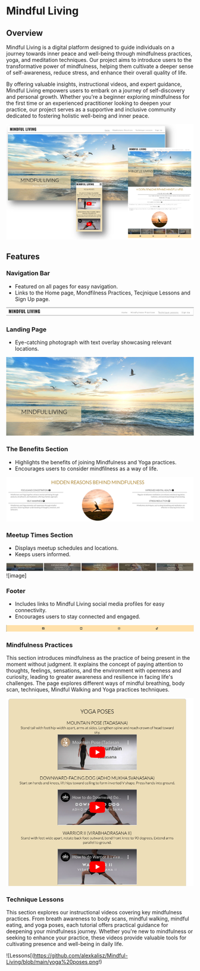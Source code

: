 # Mindful Living

## Overview
Mindful Living is a digital platform designed to guide individuals on a journey towards inner peace and well-being through mindfulness practices, yoga, and meditation techniques. Our project aims to introduce users to the transformative power of mindfulness, helping them cultivate a deeper sense of self-awareness, reduce stress, and enhance their overall quality of life.

By offering valuable insights, instructional videos, and expert guidance, Mindful Living empowers users to embark on a journey of self-discovery and personal growth. Whether you're a beginner exploring mindfulness for the first time or an experienced practitioner looking to deepen your practice, our project serves as a supportive and inclusive community dedicated to fostering holistic well-being and inner peace.


![Laptop View](https://github.com/alexkalisz/Mindful-Living/blob/main/display.png?raw=true)


## Features

### Navigation Bar
- Featured on all pages for easy navigation.
- Links to the Home page, Mondfilness Practices, Tecjnique Lessons and Sign Up page.

![Navigation Bar](https://github.com/alexkalisz/Mindful-Living/blob/main/navigation%20bar.png)

### Landing Page
- Eye-catching photograph with text overlay showcasing relevant locations.

![Landing Page](https://github.com/alexkalisz/Mindful-Living/blob/main/landing%20image.png)  

### The Benefits Section
- Highlights the benefits of joining Mindfulness and Yoga practices.
- Encourages users to consider mindfilness as a way of life.

![Benefits Section](https://github.com/alexkalisz/Mindful-Living/blob/main/Benefits%20Section.png)

### Meetup Times Section
- Displays meetup schedules and locations.
- Keeps users informed.

![Meetup Times](https://github.com/alexkalisz/Mindful-Living/blob/main/Meetup%20Times.png)![image]

### Footer
- Includes links to Mindful Living social media profiles for easy connectivity.
- Encourages users to stay connected and engaged.

![Footer](https://github.com/alexkalisz/Mindful-Living/blob/main/Footer.png)

### Mindfulness Practices
This section introduces mindfulness as the practice of being present in the moment without judgment. It explains the concept of paying attention to thoughts, feelings, sensations, and the environment with openness and curiosity, leading to greater awareness and resilience in facing life's challenges.
The page explores different ways of mindful breathing, body scan, techniques, Mindful Walking and Yoga practices techniques.

![Mindful Practices](https://github.com/alexkalisz/Mindful-Living/blob/main/yoga%20poses.png)

### Technique Lessons

This section explores our instructional videos covering key mindfulness practices. From breath awareness to body scans, mindful walking, mindful eating, and yoga poses, each tutorial offers practical guidance for deepening your mindfulness journey. Whether you're new to mindfulness or seeking to enhance your practice, these videos provide valuable tools for cultivating presence and well-being in daily life.

![Lessons[(https://github.com/alexkalisz/Mindful-Living/blob/main/yoga%20poses.png!)









  







